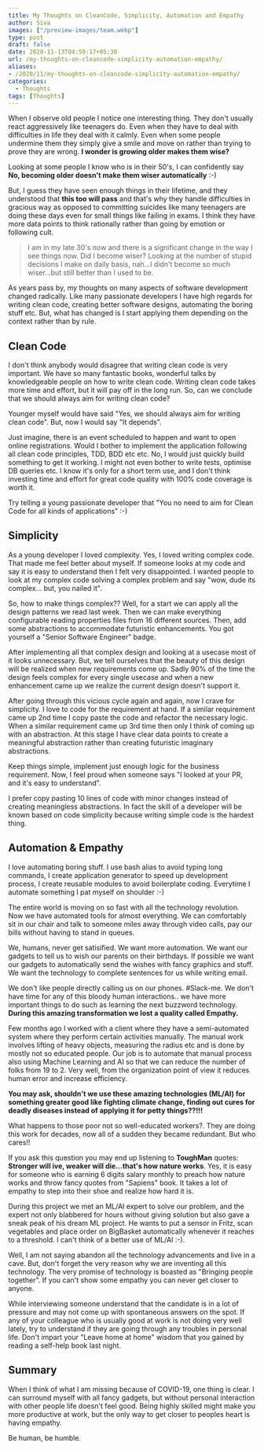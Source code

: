 ```yaml
---
title: My Thoughts on CleanCode, Simplicity, Automation and Empathy
author: Siva
images: ["/preview-images/team.webp"]
type: post
draft: false
date: 2020-11-13T04:59:17+05:30
url: /my-thoughts-on-cleancode-simplicity-automation-empathy/
aliases:
- /2020/11/my-thoughts-on-cleancode-simplicity-automation-empathy/
categories:
  - Thoughts
tags: [Thoughts]
---
```


When I observe old people I notice one interesting thing. They don't usually react aggressively like teenagers do.
Even when they have to deal with difficulties in life they deal with it calmly. 
Even when some people undermine them they simply give a smile and move on rather than trying to prove they are wrong.
**I wonder is growing older makes them wise?**

Looking at some people I know who is in their 50's, I can confidently say **No, becoming older doesn't make them wiser automatically** :-)

But, I guess they have seen enough things in their lifetime, and they understood that **this too will pass** and 
that's why they handle difficulties in gracious way as opposed to committing suicides like many teenagers are doing these days even for small things like failing in exams.
I think they have more data points to think rationally rather than going by emotion or following cult.

> I am in my late 30's now and there is a significant change in the way I see things now. Did I become wiser?
Looking at the number of stupid decisions I make on daily basis, nah...I didn't become so much wiser...but still better than I used to be.

As years pass by, my thoughts on many aspects of software development changed radically. 
Like many passionate developers I have high regards for writing clean code, creating better software designs, automating the boring stuff etc.
But, what has changed is I start applying them depending on the context rather than by rule.

## Clean Code
I don't think anybody would disagree that writing clean code is very important. 
We have so many fantastic books, wonderful talks by knowledgeable people on how to write clean code.
Writing clean code takes more time and effort, but it will pay off in the long run. 
So, can we conclude that we should always aim for writing clean code? 

Younger myself would have said "Yes, we should always aim for writing clean code". But, now I would say "It depends".

Just imagine, there is an event scheduled to happen and want to open online registrations.
Would I bother to implement the application following all clean code principles, TDD, BDD etc etc.
No, I would just quickly build something to get it working. I might not even bother to write tests, optimise DB queries etc.
I know it's only for a short term use, and I don't think investing time and effort for great code quality with 100% code coverage is worth it.

Try telling a young passionate developer that "You no need to aim for Clean Code for all kinds of applications" :-)

## Simplicity
As a young developer I loved complexity. Yes, I loved writing complex code. That made me feel better about myself.
If someone looks at my code and say it is easy to understand then I felt very disappointed.
I wanted people to look at my complex code solving a complex problem and say "wow, dude its complex... but, you nailed it".

So, how to make things complex?? Well, for a start we can apply all the design patterns we read last week.
Then we can make everything configurable reading properties files from 16 different sources. 
Then, add some abstractions to accommodate futuristic enhancements. You got yourself a "Senior Software Engineer" badge.

After implementing all that complex design and looking at a usecase most of it looks unnecessary. 
But, we tell ourselves that the beauty of this design will be realized when new requirements come up.
Sadly 90% of the time the design feels complex for every single usecase and 
when a new enhancement came up we realize the current design doesn't support it.

After going through this vicious cycle again and again, now I crave for simplicity.
I love to code for the requirement at hand. If a similar requirement came up 2nd time I copy paste the code and refactor the necessary logic.
When a similar requirement came up 3rd time then only I think of coming up with an abstraction. 
At this stage I have clear data points to create a meaningful abstraction rather than creating futuristic imaginary abstractions.

Keep things simple, implement just enough logic for the business requirement. 
Now, I feel proud when someone says "I looked at your PR, and it's easy to understand".

I prefer copy pasting 10 lines of code with minor changes instead of creating meaningless abstractions.
In fact the skill of a developer will be known based on code simplicity because writing simple code is the hardest thing.

## Automation & Empathy
I love automating boring stuff. I use bash alias to avoid typing long commands, I create application generator to speed up development process,
I create reusable modules to avoid boilerplate coding. Everytime I automate something I pat myself on shoulder :-)

The entire world is moving on so fast with all the technology revolution. Now we have automated tools for almost everything.
We can comfortably sit in our chair and talk to someone miles away through video calls, pay our bills without having to stand in queues.

We, humans, never get satisified. We want more automation. We want our gadgets to tell us to wish our parents on their birthdays.
If possible we want our gadgets to automatically send the wishes with fancy graphics and stuff. 
We want the technology to complete sentences for us while writing email. 

We don't like people directly calling us on our phones. #Slack-me.
We don't have time for any of this bloody human interactions.. we have more important things to do such as learning the next buzzword technology.
**During this amazing transformation we lost a quality called Empathy.**

Few months ago I worked with a client where they have a semi-automated system where they perform certain activities manually.
The manual work involves lifting of heavy objects, measuring the radius etc and is done by mostly not so educated people.
Our job is to automate that manual process also using Machine Learning and AI so that we can reduce the number of folks from 19 to 2.
Very well, from the organization point of view it reduces human error and increase efficiency. 

**You may ask, shouldn't we use these amazing technologies (ML/AI) for something greater good like 
fighting climate change, finding out cures for deadly diseases instead of applying it for petty things??!!!**

What happens to those poor not so well-educated workers?. They are doing this work for decades, now all of a sudden they became redundant.
But who cares!! 

If you ask this question you may end up listening to **ToughMan** quotes: **Stronger will ive, weaker will die...that's how nature works**.
Yes, it is easy for someone who is earning 6 digits salary monthly to preach how nature works and throw fancy quotes from "Sapiens" book.
It takes a lot of empathy to step into their shoe and realize how hard it is.

During this project we met an ML/AI expert to solve our problem, and the expert not only blabbered for hours without giving solution but also gave a sneak peak of his dream ML project.
He wants to put a sensor in Fritz, scan vegetables and place order on BigBasket automatically whenever it reaches to a threshold. 
I can't think of a better use of ML/AI :-).

Well, I am not saying abandon all the technology advancements and live in a cave. But, don't forget the very reason why we are inventing all this technology.
The very promise of technology is boasted as "Bringing people together". If you can't show some empathy you can never get closer to anyone.

While interviewing someone understand that the candidate is in a lot of pressure and may not come up with spontaneous answers on the spot.
If any of your colleague who is usually good at work is not doing very well lately, try to understand if they are going through any troubles in personal life.
Don't impart your "Leave home at home" wisdom that you gained by reading a self-help book last night.

## Summary

When I think of what I am missing because of COVID-19, one thing is clear.
I can surround myself with all fancy gadgets, but without personal interaction with other people life doesn't feel good.
Being highly skilled might make you more productive at work, but the only way to get closer to peoples heart is having empathy.
  
Be human, be humble.

